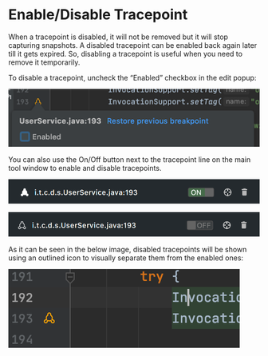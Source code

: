 # Enable/Disable Tracepoint

When a tracepoint is disabled, it will not be removed but it will stop capturing snapshots. A disabled tracepoint can be enabled back again later till it gets expired. So, disabling a tracepoint is useful when you need to remove it temporarily.

To disable a tracepoint, uncheck the “Enabled” checkbox in the edit popup:

![Sidekick - Tracepoint Disabled](../../../.gitbook/assets/TracepointDisableFromGutter.png)

You can also use the On/Off button next to the tracepoint line on the main tool window to enable and disable tracepoints.

![Sidekick - Enabled Tracepoint in List](../../../.gitbook/assets/TracepointEnabledInList.png)

![ Sidekick - Disabled Tracepoint in List](../../../.gitbook/assets/TracepointDisabledInList.png)

As it can be seen in the below image, disabled tracepoints will be shown using an outlined icon to visually separate them from the enabled ones:

![Sidekick - Tracepoint Disabled in Gutter Area](../../../.gitbook/assets/DisabledTracepointGutterLook.png)







